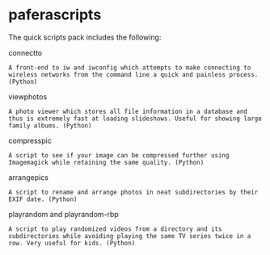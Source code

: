 # paferascripts

The quick scripts pack includes the following:

connectto

    A front-end to iw and iwconfig which attempts to make connecting to wireless networks from the command line a quick and painless process. (Python) 
		
viewphotos

    A photo viewer which stores all file information in a database and thus is extremely fast at loading slideshows. Useful for showing large family albums. (Python) 
		
compresspic

    A script to see if your image can be compressed further using Imagemagick while retaining the same quality. (Python) 
		
arrangepics

    A script to rename and arrange photos in neat subdirectories by their EXIF date. (Python) 
		
playrandom and playrandom-rbp

    A script to play randomized videos from a directory and its subdirectories while avoiding playing the same TV series twice in a row. Very useful for kids. (Python) 
		